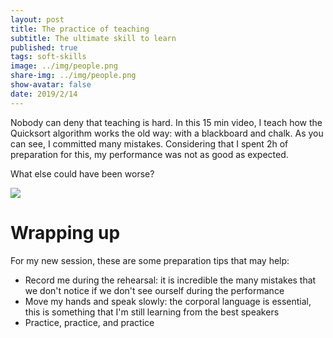 ```yaml
---
layout: post
title: The practice of teaching
subtitle: The ultimate skill to learn
published: true
tags: soft-skills
image: ../img/people.png
share-img: ../img/people.png
show-avatar: false
date: 2019/2/14
---
```


Nobody can deny that teaching is hard. In this 15 min video, I teach how the Quicksort algorithm works the old way: with a blackboard and chalk. As you can see, I committed many mistakes. Considering that I spent 2h of preparation for this, my performance was not as good as expected. 


What else could have been worse?

<a href="https://play.kth.se/media/C%C3%A9sar+S+%2803+10+2019%29+-+G7/0_mdpi8fsb" rel="Quicksort in explained in 15min">![](https://cf.jare.io/?u=https://www.cesarsotovalero.net/img/class.png)</a>


# Wrapping up 

For my new session, these are some preparation tips that may help:

- Record me during the rehearsal: it is incredible the many mistakes that we don't notice if we don't see ourself during the performance
- Move my hands and speak slowly: the corporal language is essential, this is something that I'm still learning from the best speakers  
- Practice, practice, and practice
